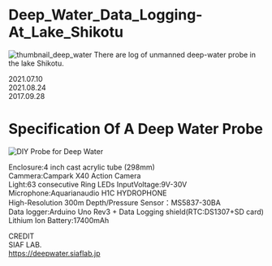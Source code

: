 # Deep_Water_Data_Logging-At_Lake_Shikotu
<img src="https://github.com/siaflab/Deep_Water_Data_Logging-Lake_Shikotu/blob/main/thumbnail_deep_water.png" alt="thumbnail_deep_water" title="thumbnail_deep_water">  
There are log of unmanned deep-water probe in the lake Shikotu.
  
2021.07.10  
2021.08.24  
2017.09.28  
  
# Specification Of A Deep Water Probe
<img src="https://github.com/siaflab/Deep_Water_Data_Logging-At_Lake_Shikotu/blob/main/probe.png" alt="
DIY Probe for Deep Water" title="DIY Probe for Deep Water">  
  
Enclosure:4 inch cast acrylic tube (298mm)  
Cammera:Campark X40 Action Camera  
Light:63 consecutive Ring LEDs InputVoltage:9V-30V  
Microphone:Aquarianaudio H1C HYDROPHONE  
High-Resolution 300m Depth/Pressure Sensor：MS5837-30BA  
Data logger:Arduino Uno Rev3 + Data Logging shield(RTC:DS1307+SD card)  
Lithium Ion Battery:17400mAh  

CREDIT  
SIAF LAB.  
https://deepwater.siaflab.jp
